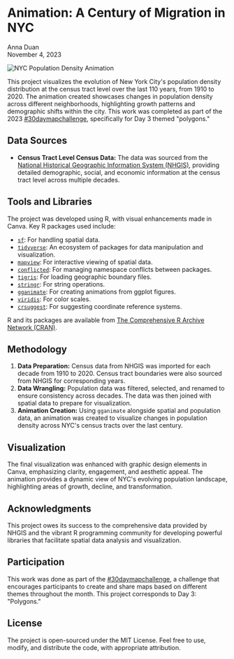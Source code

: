 # Animation: A Century of Migration in NYC  
Anna Duan   
November 4, 2023  

![NYC Population Density Animation](https://github.com/annaduan09/30daymapchallenge-day-3-a-century-of-immigration/raw/faee5108a1400251f49393cfefa5540fa25d493d/immigration.gif)


This project visualizes the evolution of New York City's population density distribution at the census tract level over the last 110 years, from 1910 to 2020. The animation created showcases changes in population density across different neighborhoods, highlighting growth patterns and demographic shifts within the city. This work was completed as part of the 2023 [#30daymapchallenge](https://30daymapchallenge.com/), specifically for Day 3 themed "polygons."

## Data Sources

- **Census Tract Level Census Data:** The data was sourced from the [National Historical Geographic Information System (NHGIS)](https://www.nhgis.org/), providing detailed demographic, social, and economic information at the census tract level across multiple decades.

## Tools and Libraries

The project was developed using R, with visual enhancements made in Canva. Key R packages used include:

- [`sf`](https://cran.r-project.org/package=sf): For handling spatial data.
- [`tidyverse`](https://www.tidyverse.org/): An ecosystem of packages for data manipulation and visualization.
- [`mapview`](https://cran.r-project.org/package=mapview): For interactive viewing of spatial data.
- [`conflicted`](https://cran.r-project.org/package=conflicted): For managing namespace conflicts between packages.
- [`tigris`](https://cran.r-project.org/package=tigris): For loading geographic boundary files.
- [`stringr`](https://cran.r-project.org/package=stringr): For string operations.
- [`gganimate`](https://gganimate.com/): For creating animations from ggplot figures.
- [`viridis`](https://cran.r-project.org/package=viridis): For color scales.
- [`crsuggest`](https://cran.r-project.org/package=crsuggest): For suggesting coordinate reference systems.

R and its packages are available from [The Comprehensive R Archive Network (CRAN)](https://cran.r-project.org/).

## Methodology

1. **Data Preparation:** Census data from NHGIS was imported for each decade from 1910 to 2020. Census tract boundaries were also sourced from NHGIS for corresponding years.
2. **Data Wrangling:** Population data was filtered, selected, and renamed to ensure consistency across decades. The data was then joined with spatial data to prepare for visualization.
3. **Animation Creation:** Using `gganimate` alongside spatial and population data, an animation was created to visualize changes in population density across NYC's census tracts over the last century.

## Visualization

The final visualization was enhanced with graphic design elements in Canva, emphasizing clarity, engagement, and aesthetic appeal. The animation provides a dynamic view of NYC's evolving population landscape, highlighting areas of growth, decline, and transformation.

## Acknowledgments

This project owes its success to the comprehensive data provided by NHGIS and the vibrant R programming community for developing powerful libraries that facilitate spatial data analysis and visualization.

## Participation

This work was done as part of the [#30daymapchallenge](https://30daymapchallenge.com/), a challenge that encourages participants to create and share maps based on different themes throughout the month. This project corresponds to Day 3: "Polygons."

## License

The project is open-sourced under the MIT License. Feel free to use, modify, and distribute the code, with appropriate attribution.


